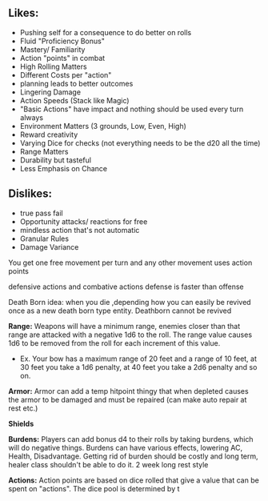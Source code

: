 ## Likes:
- Pushing self for a consequence to do better on rolls
- Fluid "Proficiency Bonus"
- Mastery/ Familiarity
- Action "points" in combat
- High Rolling Matters
- Different Costs per "action"
- planning leads to better outcomes
- Lingering Damage
- Action Speeds (Stack like Magic)
- "Basic Actions" have impact and nothing should be used every turn always
- Environment Matters (3 grounds, Low, Even, High)
- Reward creativity
- Varying Dice for checks (not everything needs to be the d20 all the time)
- Range Matters
- Durability but tasteful
- Less Emphasis on Chance
## Dislikes:
- true pass fail
- Opportunity attacks/ reactions for free
- mindless action that's not automatic 
- Granular Rules
- Damage Variance


You get one free movement per turn and any other movement uses action points

defensive actions and combative actions 
defense is faster than offense 


Death Born idea: when you die ,depending how you can easily be revived once as a new death born type entity. Deathborn cannot be revived 


**Range:** Weapons will have a minimum range, enemies closer than that range are attacked with a negative 1d6 to the roll. The range value causes 1d6 to be removed from the roll for each increment of this value. 
- Ex. Your bow has a maximum range of 20 feet and a range of 10 feet, at 30 feet you take a 1d6 penalty, at 40 feet you take a 2d6 penalty and so on.

**Armor:** Armor can add a temp hitpoint thingy that when depleted causes the armor to be damaged and must be repaired (can make auto repair at rest etc.)

**Shields**

**Burdens:** Players can add bonus d4 to their rolls by taking burdens, which will do negative things. Burdens can have various effects, lowering AC, Health, Disadvantage. Getting rid of burden should be costly and long term, healer class shouldn't be able to do it. 2 week long rest style

**Actions:** Action points are based on dice rolled that give a value that can be spent on "actions". The dice pool is determined by t